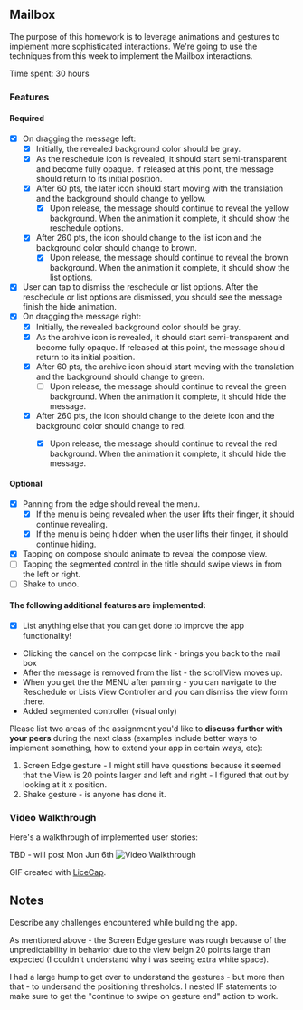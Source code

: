 ## Mailbox

The purpose of this homework is to leverage animations and gestures to implement more sophisticated interactions. We're going to use the techniques from this week to implement the Mailbox interactions.

Time spent: 30 hours

### Features

#### Required

- [x] On dragging the message left:
  - [x] Initially, the revealed background color should be gray.
  - [x] As the reschedule icon is revealed, it should start semi-transparent and become fully opaque. If released at this point, the message should return to its initial position.
  - [x] After 60 pts, the later icon should start moving with the translation and the background should change to yellow.
    - [x] Upon release, the message should continue to reveal the yellow background. When the animation it complete, it should show the reschedule options.
  - [x] After 260 pts, the icon should change to the list icon and the background color should change to brown.
    - [x] Upon release, the message should continue to reveal the brown background. When the animation it complete, it should show the list options.

- [x] User can tap to dismiss the reschedule or list options. After the reschedule or list options are dismissed, you should see the message finish the hide animation.
- [x] On dragging the message right:
  - [x] Initially, the revealed background color should be gray.
  - [x] As the archive icon is revealed, it should start semi-transparent and become fully opaque. If released at this point, the message should return to its initial position.
  - [x] After 60 pts, the archive icon should start moving with the translation and the background should change to green.
    - [ ] Upon release, the message should continue to reveal the green background. When the animation it complete, it should hide the message.
  - [x] After 260 pts, the icon should change to the delete icon and the background color should change to red.
    - [x] Upon release, the message should continue to reveal the red background. When the animation it complete, it should hide the message.


#### Optional

- [x] Panning from the edge should reveal the menu.
  - [x] If the menu is being revealed when the user lifts their finger, it should continue revealing.
  - [x] If the menu is being hidden when the user lifts their finger, it should continue hiding.
- [x] Tapping on compose should animate to reveal the compose view.
- [ ] Tapping the segmented control in the title should swipe views in from the left or right.
- [ ] Shake to undo.

#### The following **additional** features are implemented:

- [x] List anything else that you can get done to improve the app functionality!
- Clicking the cancel on the compose link - brings you back to the mail box
- After the message is removed from the list - the scrollView moves up.
- When you get the the MENU after panning - you can navigate to the Reschedule or Lists View Controller and you can dismiss the view form there.
- Added segmented controller (visual only)

Please list two areas of the assignment you'd like to **discuss further with your peers** during the next class (examples include better ways to implement something, how to extend your app in certain ways, etc):

1. Screen Edge gesture - I might still have questions because it seemed that the View is 20 points larger and left and right - I figured that out by looking at it x position.
2. Shake gesture - is anyone has done it.

### Video Walkthrough 

Here's a walkthrough of implemented user stories:

TBD - will post Mon Jun 6th
<img src='http://imgur.com/ffO0qIO' title='Video Walkthrough' width='' alt='Video Walkthrough' />

GIF created with [LiceCap](http://www.cockos.com/licecap/).

## Notes

Describe any challenges encountered while building the app.

As mentioned above - the Screen Edge gesture was rough because of the unpredictability in behavior due to the view beign 20 points large than expected (I couldn't understand why i was seeing extra white space).

I had a large hump to get over to understand the gestures - but more than that - to undersand the positioning thresholds. I nested IF statements to make sure to get the "continue to swipe on gesture end" action to work.

